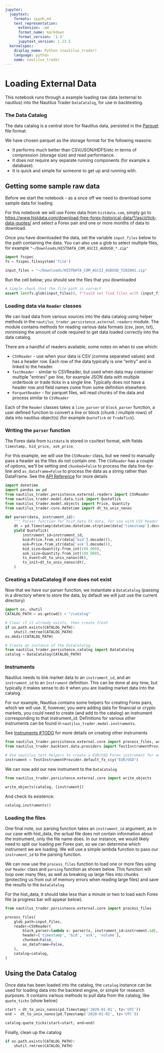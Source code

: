 ```yaml
---
jupyter:
  jupytext:
    formats: ipynb,md
    text_representation:
      extension: .md
      format_name: markdown
      format_version: '1.3'
      jupytext_version: 1.13.5
  kernelspec:
    display_name: Python (nautilus_trader)
    language: python
    name: nautilus_trader
---
```


# Loading External Data

This notebook runs through a example loading raw data (external to nautilus) into the Nautilus Trader `DataCatalog`, for use in backtesting.

### The Data Catalog

The data catalog is a central store for Nautilus data, persisted in the [Parquet](https://parquet.apache.org) file format.

We have chosen parquet as the storage format for the following reasons:
- It performs much better than CSV/JSON/HDF5/etc in terms of compression (storage size) and read performance.
- It does not require any separate running components (for example a database).
- It is quick and simple for someone to get up and running with.

<!-- #region tags=[] -->
## Getting some sample raw data

Before we start the notebook - as a once off we need to download some sample data for loading

For this notebook we will use Forex data from `histdata.com`, simply go to https://www.histdata.com/download-free-forex-historical-data/?/ascii/tick-data-quotes/ and select a Forex pair and one or more months of data to download.

Once you have downloaded the data, set the variable `input_files` below to the path containing the data. You can also use a glob to select multiple files, for example `"~/Downloads/HISTDATA_COM_ASCII_AUDUSD_*.zip"`
<!-- #endregion -->

```python
import fsspec
fs = fsspec.filesystem('file')

input_files = "~/Downloads/HISTDATA_COM_ASCII_AUDUSD_T202001.zip"
```

Run the cell below; you should see the files that you downloaded

```python
# Simple check that the file path is correct
assert len(fs.glob(input_files)), f"Could not find files with {input_files=}"
```

### Loading data via `Reader` classes

We can load data from various sources into the data catalog using helper methods in the `nautilus_trader.persistence.external.readers` module. The module contains methods for reading various data formats (csv, json, txt), minimising the amount of code required to get data loaded correctly into the data catalog.

There are a handful of readers available, some notes on when to use which:
- `CSVReader` - use when your data is CSV (comma separated values) and has a header row. Each row of the data typically is one "entry" and is linked to the header.
- `TextReader` - similar to CSVReader, but used when data may container multiple "entries" per line, for example JSON data with multiple orderbook or trade ticks in a single line. Typically does not have a header row and field names come from some definition elsewhere. 
- `ParquetReader` - for parquet files, will read chunks of the data and process similar to `CSVReader`

Each of the `Reader` classes takes a `line_parser` or `block_parser` function, a user defined function to convert a line or block (chunk / multiple rows) of data into nautilus object(s) (for example `QuoteTick` or `TradeTick`).


### Writing the `parser` function

The Forex data from `histdata` is stored in csv/text format, with fields `timestamp, bid_price, ask_price`. 

For this example, we will use the `CSVReader` class, but we need to manually pass a header as the files do not contain one. The `CSVReader` has a couple of options, we'll be setting and `chunked=False` to process the data line-by-line and `as_dataframe=False` to process the data as a string rather than DataFrame. See the [API Reference]("../3_api_reference/persistence") for more details

```python
import datetime
import pandas as pd
from nautilus_trader.persistence.external.readers import CSVReader
from nautilus_trader.model.data.tick import QuoteTick
from nautilus_trader.model.objects import Price, Quantity
from nautilus_trader.core.datetime import dt_to_unix_nanos

def parser(data, instrument_id):
    """ Parser function for hist_data FX data, for use with CSV Reader """
    dt = pd.Timestamp(datetime.datetime.strptime(data['timestamp'].decode(), "%Y%m%d %H%M%S%f"), tz='UTC')
    yield QuoteTick(
        instrument_id=instrument_id,
        bid=Price.from_str(data['bid'].decode()),
        ask=Price.from_str(data['ask'].decode()),
        bid_size=Quantity.from_int(100_000),
        ask_size=Quantity.from_int(100_000),
        ts_event=dt_to_unix_nanos(dt),
        ts_init=dt_to_unix_nanos(dt),
    )
```

### Creating a DataCatalog if one does not exist

Now that we have our parser function, we instantiate a `DataCatalog` (passing in a directory where to store the data, by default we will just use the current directory)

```python
import os, shutil
CATALOG_PATH = os.getcwd() + "/catalog"

# Clear if it already exists, then create fresh
if os.path.exists(CATALOG_PATH):
    shutil.rmtree(CATALOG_PATH)
os.mkdir(CATALOG_PATH)
```

```python
# Create an instance of the DataCatalog
from nautilus_trader.persistence.catalog import DataCatalog
catalog = DataCatalog(CATALOG_PATH)
```

### Instruments

Nautilus needs to link market data to an `instrument_id`, and an `instrument_id` to an `Instrument` definition. This can be done at any time, but typically it makes sense to do it when you are loading market data into the catalog.

For our example, Nautilus contains some helpers for creating Forex pairs, which we will use. If, however, you were adding data for financial or crypto markets, you could need to create (and add to the catalog) an instrument corresponding to that instrument_id. Definitions for various other instruments can be found in `nautilus_trader.model.instruments`. 

See [Instruments #TODO]("./5_instruments") for more details on creating other instruments



```python
from nautilus_trader.persistence.external.core import process_files, write_objects
from nautilus_trader.backtest.data.providers import TestInstrumentProvider

# Use nautilus test helpers to create a EUR/USD Forex instrument for our purposes
instrument = TestInstrumentProvider.default_fx_ccy("EUR/USD")
```

We can now add our new instrument to the `DataCatalog`

```python
from nautilus_trader.persistence.external.core import write_objects

write_objects(catalog, [instrument])
```

And check its existence:

```python
catalog.instruments()
```

<!-- #region -->
### Loading the files 

One final note, our parsing function takes an `instrument_id` argument, as in our case with hist_data, the actual file does not contain information about the instrument, only the file name does. In our instance, we would likely need to split our loading per Forex pair, so we can determine which instrument we are loading. We will use a simple lambda function to pass our `instrument_id` to the parsing function.

We can now use the `process_files` function to load one or more files using our `Reader` class and `parsing` function as shown below. This function will loop over many files, as well as breaking up large files into chunks (protecting us from out of memory errors when reading large files) and save the results to the `DataCatalog`


For the hist_data, it should take less than a minute or two to load each Forex file (a progress bar will appear below).
<!-- #endregion -->

```python
from nautilus_trader.persistence.external.core import process_files

process_files(
    glob_path=input_files,
    reader=CSVReader(
        block_parser=lambda x: parser(x, instrument_id=instrument.id), 
        header=['timestamp', 'bid', 'ask', 'volume'],
        chunked=False, 
        as_dataframe=False,
    ),
    catalog=catalog,
)
```

## Using the Data Catalog 

Once data has been loaded into the catalog, the `catalog` instance can be used for loading data into the backtest engine, or simple for research purposes. It contains various methods to pull data from the catalog, like `quote_ticks` (show below)

```python
start = dt_to_unix_nanos(pd.Timestamp('2020-01-01', tz='UTC'))
end =  dt_to_unix_nanos(pd.Timestamp('2020-01-02', tz='UTC'))

catalog.quote_ticks(start=start, end=end)
```

Finally, clean up the catalog

```python
if os.path.exists(CATALOG_PATH):
    shutil.rmtree(CATALOG_PATH)
```
